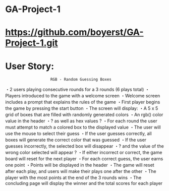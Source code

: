 # GA-Project-1


# https://github.com/boyerst/GA-Project-1.git



# User Story: 
					
						RGB - Random Guessing Boxes

・2 users playing consecutive rounds for a 3 rounds (6 plays total)
・Players introduced to the game with a welcome screen
	・Welcome screen includes a prompt that explains the rules of the game
・First player begins the game by pressing the start button
・The screen will display:
	・A 5 x 5 grid of boxes that are filled with randomly generated colors
	・An rgb() color value in the header
		・? as well as hex values ?
・For each round the user must attempt to match a colored box to the displayed value
・The user will use the mouse to select their guess
・If the user guesses correctly, all boxes will generate the correct color that was guessed
・If the user guesses incorrectly, the selected box will disappear
	・? and the value of the wrong color selected will appear ? 
・If either incorrect or correct, the game board will reset for the next player
・For each correct guess, the user earns one point
	・Points will be displayed in the header
・The game will reset after each play, and users will make their plays one after the other
・The player with the most points at the end of the 3 rounds wins
・The concluding page will display the winner and the total scores for each player





















